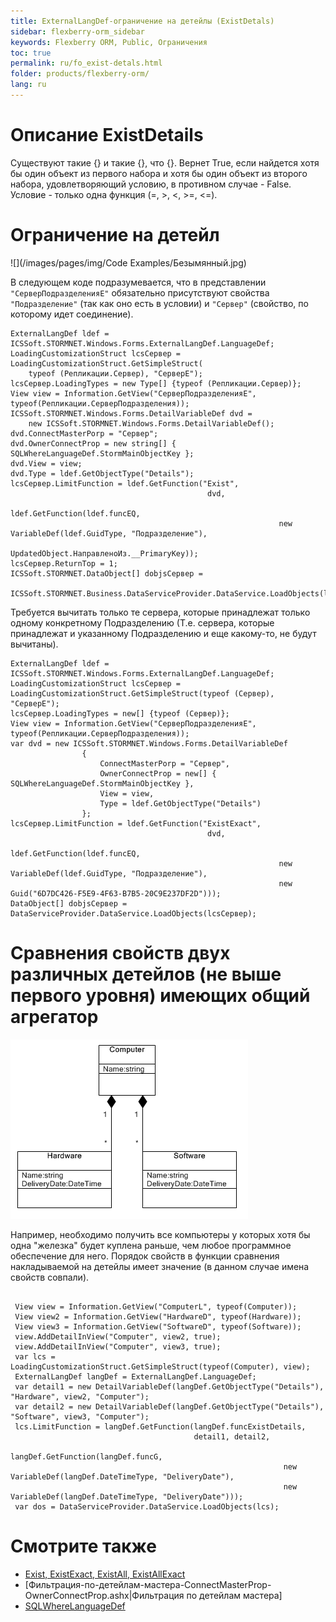 ```yaml
---
title: ExternalLangDef-ограничение на детейлы (ExistDetals)
sidebar: flexberry-orm_sidebar
keywords: Flexberry ORM, Public, Ограничения
toc: true
permalink: ru/fo_exist-detals.html
folder: products/flexberry-orm/
lang: ru
---
```

# Описание ExistDetails
Существуют такие {} и такие {}, что {}. Вернет True, если найдется хотя бы один объект из первого набора и хотя бы один объект из второго набора, удовлетворяющий условию, в противном случае - False. Условие - только одна функция (=, >, <, >=, <=).

# Ограничение на детейл

![](/images/pages/img/Code Examples/Безымянный.jpg)

В следующем коде подразумевается, что в представлении `"СерверПодразделенияE"` обязательно присутствуют свойства `"Подразделение"` (так как оно есть в условии) и `"Сервер"` (свойство, по которому идет соединение).
```
ExternalLangDef ldef = ICSSoft.STORMNET.Windows.Forms.ExternalLangDef.LanguageDef;
LoadingCustomizationStruct lcsСервер = LoadingCustomizationStruct.GetSimpleStruct(
    typeof (Репликации.Сервер), "СерверE");
lcsСервер.LoadingTypes = new Type[] {typeof (Репликации.Сервер)};
View view = Information.GetView("СерверПодразделенияE", typeof(Репликации.СерверПодразделения));
ICSSoft.STORMNET.Windows.Forms.DetailVariableDef dvd =
    new ICSSoft.STORMNET.Windows.Forms.DetailVariableDef();
dvd.ConnectMasterPorp = "Сервер";
dvd.OwnerConnectProp = new string[] { SQLWhereLanguageDef.StormMainObjectKey };
dvd.View = view;
dvd.Type = ldef.GetObjectType("Details");
lcsСервер.LimitFunction = ldef.GetFunction("Exist",
                                            dvd,
                                            ldef.GetFunction(ldef.funcEQ,
                                                            new VariableDef(ldef.GuidType, "Подразделение"),
                                                            UpdatedObject.НаправленоИз.__PrimaryKey));
lcsСервер.ReturnTop = 1;
ICSSoft.STORMNET.DataObject[] dobjsСервер =
    ICSSoft.STORMNET.Business.DataServiceProvider.DataService.LoadObjects(lcsСервер);
```
Требуется вычитать только те сервера, которые принадлежат только одному конкретному Подразделению
(Т.е. сервера, которые принадлежат и указанному Подразделению и еще какому-то, не будут вычитаны).

```
ExternalLangDef ldef = ICSSoft.STORMNET.Windows.Forms.ExternalLangDef.LanguageDef;
LoadingCustomizationStruct lcsСервер = LoadingCustomizationStruct.GetSimpleStruct(typeof (Сервер), "СерверE");
lcsСервер.LoadingTypes = new[] {typeof (Сервер)};
View view = Information.GetView("СерверПодразделенияE", typeof(Репликации.СерверПодразделения));
var dvd = new ICSSoft.STORMNET.Windows.Forms.DetailVariableDef
                {
                    ConnectMasterPorp = "Сервер",
                    OwnerConnectProp = new[] { SQLWhereLanguageDef.StormMainObjectKey },
                    View = view,
                    Type = ldef.GetObjectType("Details")
                };
lcsСервер.LimitFunction = ldef.GetFunction("ExistExact",
                                            dvd,
                                            ldef.GetFunction(ldef.funcEQ,
                                                            new VariableDef(ldef.GuidType, "Подразделение"),
                                                            new Guid("6D7DC426-F5E9-4F63-B7B5-20C9E237DF2D")));
DataObject[] dobjsСервер = DataServiceProvider.DataService.LoadObjects(lcsСервер);
```


# Сравнения свойств двух различных детейлов (не выше первого уровня) имеющих общий агрегатор

![](/images/pages/img/page/ExistDetals/ExistDetailsExample.png)

Например, необходимо получить все компьютеры у которых хотя бы одна "железка" будет куплена раньше, чем любое программное обеспечение для него.
Порядок свойств в функции сравнения накладываемой на детейлы имеет значение (в данном случае имена свойств совпали).

```

 View view = Information.GetView("ComputerL", typeof(Computer));
 View view2 = Information.GetView("HardwareD", typeof(Hardware));
 View view3 = Information.GetView("SoftwareD", typeof(Software));
 view.AddDetailInView("Computer", view2, true);
 view.AddDetailInView("Computer", view3, true);
 var lcs = LoadingCustomizationStruct.GetSimpleStruct(typeof(Computer), view);
 ExternalLangDef langDef = ExternalLangDef.LanguageDef;
 var detail1 = new DetailVariableDef(langDef.GetObjectType("Details"), "Hardware", view2, "Computer");
 var detail2 = new DetailVariableDef(langDef.GetObjectType("Details"), "Software", view3, "Computer");
 lcs.LimitFunction = langDef.GetFunction(langDef.funcExistDetails,
                                         detail1, detail2,
                                         langDef.GetFunction(langDef.funcG,
                                                             new VariableDef(langDef.DateTimeType, "DeliveryDate"),
                                                             new VariableDef(langDef.DateTimeType, "DeliveryDate")));
 var dos = DataServiceProvider.DataService.LoadObjects(lcs);
```

# Смотрите также
* [Exist, ExistExact, ExistAll, ExistAllExact](exist--exist-exact--exist-all--exist-all-exact.html)
* [Фильтрация-по-детейлам-мастера-ConnectMasterProp-OwnerConnectProp.ashx|Фильтрация по детейлам мастера]
* [SQLWhereLanguageDef](function-list.html)
